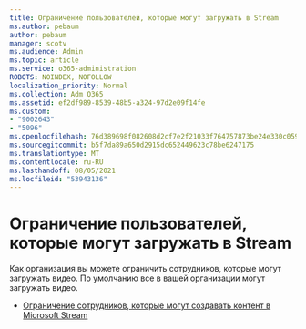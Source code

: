 ```yaml
---
title: Ограничение пользователей, которые могут загружать в Stream
ms.author: pebaum
author: pebaum
manager: scotv
ms.audience: Admin
ms.topic: article
ms.service: o365-administration
ROBOTS: NOINDEX, NOFOLLOW
localization_priority: Normal
ms.collection: Adm_O365
ms.assetid: ef2df989-8539-48b5-a324-97d2e09f14fe
ms.custom:
- "9002643"
- "5096"
ms.openlocfilehash: 76d389698f082608d2cf7e2f21033f764757873be24e330c0596e053b4a85ea6
ms.sourcegitcommit: b5f7da89a650d2915dc652449623c78be6247175
ms.translationtype: MT
ms.contentlocale: ru-RU
ms.lasthandoff: 08/05/2021
ms.locfileid: "53943136"
---
```

# <a name="restrict-users-who-can-upload-to-stream"></a>Ограничение пользователей, которые могут загружать в Stream

Как организация вы можете ограничить сотрудников, которые могут загружать видео. По умолчанию все в вашей организации могут загружать видео.

- [Ограничение сотрудников, которые могут создавать контент в Microsoft Stream](/stream/restrict-uploaders)
